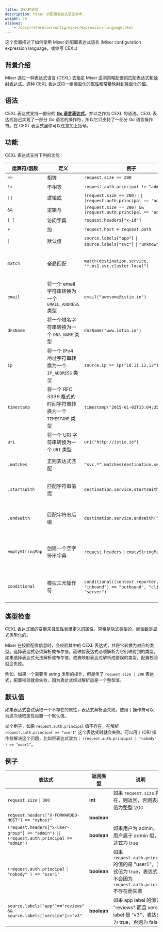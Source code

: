 ```yaml
---
title: 表达式语言
description: Mixer 的配置表达式语言参考
weight: 20
aliases:
    - /docs/reference/config/mixer/expression-language.html
---
```

这个页面描述了如何使用 Mixer 的配置表达式语言 (Mixer configuration expression language，或缩写 CEXL)

## 背景介绍

Mixer 通过一种表达式语言 (CEXL) 去指定 Mixer 遥测策略配置的匹配表达式和[映射表达式](/zh/docs/concepts/policies-and-telemetry/#属性表达式)。这种 CEXL 表达式将一组类型化的[属性](/zh/docs/concepts/policies-and-telemetry/#属性)和常量映射到类型化的[值](https://github.com/istio/api/blob/master/policy/v1beta1/value_type.proto)。

## 语法

CEXL 表达式支持一部分的 **[Go 语言表达式](https://golang.org/ref/spec#Expressions)**，并以之作为 CEXL 的语法。CEXL 表达式自己实现了一部分 Go 语言的操作符，所以它只支持了一部分 Go 语言操作符。在 CEXL 表达式里你可以任意加上括号。

## 功能

CEXL 表达式支持下列的功能：

|运算符/函数|定义|例子|说明|
|------------------|-----------|--------|------------|
|`==` |相等|`request.size == 200`
|`!=` |不相等|`request.auth.principal != "admin"`
|<code>&#124;&#124;</code> |逻辑或| `(request.size == 200)` <code>&#124;&#124;</code> `(request.auth.principal == "admin")`
|`&&` |逻辑与| `(request.size == 200) && (request.auth.principal == "admin")`
|`[ ]` |访问字典 | `request.headers["x-id"]`
|`+` |加| `request.host + request.path`
|<code>&#124;</code> |默认值| `source.labels["app"]` <code>&#124;</code> `source.labels["svc"]` <code>&#124;</code> `"unknown"`
|`match` | 全局匹配|`match(destination.service, "*.ns1.svc.cluster.local")` | 通过指定 `*` 字符的位置，匹配以特定字符串作为前缀或后缀的值
|`email` | 将一个 email 字符串转换为一个 `EMAIL_ADDRESS` 类型 | `email("awesome@istio.io")` | 使用 `email` 函数创建一个 `EMAIL_ADDRESS` 类型的字面量
|`dnsName` | 将一个域名字符串转换为一个 `DNS_NAME` 类型 | `dnsName("www.istio.io")` | 使用 `dnsName` 函数创建一个 `DNS_NAME` 类型的字面量
|`ip` | 将一个 IPv4 地址字符串转换为一个 `IP_ADDRESS` 类型 | `source.ip == ip("10.11.12.13")` | 使用 `ip` 函数创建一个 `IP_ADDRESS` 类型的字面量
|`timestamp` | 将一个 RFC 3339 格式的时间字符串转换为一个 `TIMESTAMP` 类型 | `timestamp("2015-01-02T15:04:35Z")` | 使用 `timestamp` 函数创建一个 `TIMESTAMP`类型的字面量
|`uri` | 将一个 URI 字符串转换为一个 `URI` 类型 | `uri("http://istio.io")` | 使用 `uri` 函数创建一个 `URI` 类型的字面量
|`.matches` | 正则表达式匹配 | `"svc.*".matches(destination.service)` | 用正则表达式 `"svc.*"` 匹配 `destination.service`
|`.startsWith` | 匹配字符串前缀 | `destination.service.startsWith("acme")` | 匹配 `destination.service` 字符串是否以 `"acme"` 开始
|`.endsWith` | 匹配字符串后缀 | `destination.service.endsWith("acme")`  | 匹配 `destination.service` 字符串是否以 `"acme"` 结束
|`emptyStringMap` | 创建一个空字符串字典 | `request.headers` <code>&#124;</code> `emptyStringMap()`| 用 `emptyStringMap` 函数创建一个空字符串字典作为 `request.headers` 的默认值
|`conditional` | 模拟三元操作符| `conditional((context.reporter.kind` <code>&#124;</code> `"inbound") == "outbound", "client", "server")` | 如果 `reporter.kind` 的值是 `"outbound"` 的话，返回 `"client"`，否则返回 `"server"`

## 类型检查

CEXL 表达式里的变量来自[属性表](/zh/docs/reference/config/policy-and-telemetry/attribute-vocabulary/)里定义的属性，常量是隐式类型的，而函数是显式类型化的。

Mixer 在校验配置信息时，会校验其中的 CEXL 表达式，并将它转换为对应的类型。选择表达式必须解析成布尔值，而映射表达式必须解析为它们映射到的类型。如果选择表达式无法解析成布尔值，或者映射表达式解析成错误的类型，配置校验就会失败。

例如，如果一个需要传 *string* 类型的操作，但是传了 `request.size | 200` 表达式，配置校验就会失败，因为表达式经过解析后是一个整型值。

## 默认值

如果表达式尝试读取一个不存在的属性，表达式解析会失败。使用 `|` 操作符可以为这次读取属性设置一个默认值。

举个例子，如果 `request.auth.principal` 值不存在，在解析 `request.auth.principal == "user1"` 这个表达式时就会失败。可以用 `|` (OR) 操作符解决这个问题，比如将表达式改为： `(request.auth.principal | "nobody" ) == "user1"`。

## 例子

|表达式|返回类型|说明|
|-----------|------------|-----------|
|`request.size` <code>&#124;</code> `300` |  **int** | 如果 `request.size` 存在，则返回，否则表达式值为整型 200
|`request.headers["X-FORWARDED-HOST"] == "myhost"`| **boolean**
|`(request.headers["x-user-group"] == "admin")` <code>&#124;&#124;</code> `(request.auth.principal == "admin")`| **boolean**| 如果用户为 admin，或者用户属于 admin 组，表达式为 true
|`(request.auth.principal` <code>&#124;</code> `"nobody" ) == "user1"` | **boolean** | 如果 `request.auth.principal` 的值的是 "user1"，表达式值为 true，表达式解析不会因为 `request.auth.principal` 不存在而失败
|`source.labels["app"]=="reviews" && source.labels["version"]=="v3"`| **boolean** | 如果 app label 的值为 "reviews" 而且 version label 是 "v3"，表达式值为 true，否则为 false
